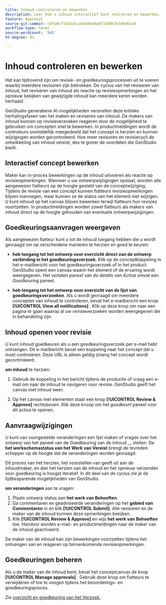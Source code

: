 ```yaml
---
title: Inhoud controleren en bewerken
description: Leer hoe u inhoud interactief kunt reviseren en bewerken.
feature: Approval
source-git-commit: c8fa0cf1633a5ca0ab94d9a0f33d9b7e7d6d61ed
workflow-type: tm+mt
source-wordcount: '545'
ht-degree: 0%

---
```



# Inhoud controleren en bewerken

Het kan tijdrovend zijn om revisie- en goedkeuringsprocessen uit te voeren waarbij meerdere revisoren zijn betrokken. De cyclus van het reviseren van inhoud, het reviseren van inhoud als reactie op revisieopmerkingen en het opnieuw bekijken van gewijzigde inhoud kan meerdere keren worden herhaald.

GenStudio generatieve AI-mogelijkheden versnellen deze kritieke herhalingsfasen van het maken en reviseren van inhoud. De makers van inhoud kunnen op revisieverzoeken reageren door de mogelijkheid te gebruiken om concepten snel te bewerken. In productmeldingen wordt de controleurs onmiddellijk meegedeeld dat het concept is herzien en kunnen wijzigingen worden gecontroleerd. Hoe meer revisoren en revisiecycli de ontwikkeling van inhoud vereist, des te groter de voordelen die GenStudio biedt.

## Interactief concept bewerken

Maker kan in-proces bewerkingen op de inhoud uitvoeren als reactie op revisieopmerkingen. Wanneer u uw ontwerpwijzigingen opslaat, worden alle aangewezen fiatteurs op de hoogte gesteld van de conceptwijziging. Tijdens de revisie van een concept kunnen fiatteurs revisieopmerkingen blijven toevoegen, maar kunnen ze de status van het element niet wijzigen. U kunt inhoud op het canvas blijven bewerken terwijl fiatteurs hun revisies voortzetten. In productmeldingen worden zowel fiatteurs als makers van inhoud direct op de hoogte gehouden van eventuele ontwerpwijzigingen.

## Goedkeuringsaanvragen weergeven

Als aangewezen fiatteur kunt u tot de inhoud toegang hebben die u wordt gevraagd om op verscheidene manieren te herzien en goed te keuren:

* **heb toegang tot het ontwerp voor overzicht direct van de ontwerp verbinding in het goedkeuringsverzoek**. Klik op de conceptkoppeling in het e-mailbericht voor het goedkeuringsverzoek of in het product. GenStudio opent een canvas waarin het element of de ervaring wordt weergegeven. Het _verlaten paneel van de details van Activa_ omvat een _Goedkeuring_ paneel.

* **heb toegang tot het ontwerp voor overzicht van de lijst van goedkeuringsverzoeken**. Als u wordt gevraagd om meerdere concepten van inhoud te controleren, bevat het e-mailbericht een knop **[!UICONTROL View all notifications]** . Klik op deze knop om naar een pagina te gaan waarop al uw revisieverzoeken worden weergegeven die in behandeling zijn.

## Inhoud openen voor revisie

U kunt inhoud goedkeuren als u een goedkeuringsverzoek per e-mail hebt ontvangen. Dit e-mailbericht bevat een koppeling naar het concept dat u moet controleren. Deze URL is alleen geldig zolang het concept wordt gecontroleerd.

**om inhoud** te herzien:

1. Gebruik de koppeling in het bericht tijdens de productie of vraag een e-mail om naar de inhoud te navigeren voor revisie. GenStudio geeft het canvas met inhoud weer.

1. Op het canvas met elementen staat een knop **[!UICONTROL Review & Approve]** rechtsboven. Klik deze knoop om het _goedkeurt_ paneel voor dit activa te openen.

## Aanvraagwijzigingen

U kunt van voorgestelde veranderingen een lijst maken of vragen over het ontwerp van het paneel van de Goedkeuring van de inhoud __ stellen. De **het werkschemastatus van het Werk van Vereist** brengt de tevreden schepper op de hoogte dat de veranderingen worden gevraagd.

Dit proces van het herzien, het voorstellen van geeft uit aan de inhoudmaker, en dan het herzien van de inhoud en het opnieuw verzenden voor goedkeuring is hoogst iteratief. In dit deel van de cyclus zie je de tijdbesparende mogelijkheden van GenStudio.

**om veranderingen** aan te vragen:

1. Plaats ontwerp status aan **het werk van Behoeften**.
1. Ga commentaren en geadviseerde veranderingen op het **gebied van Commentaren** in en klik **[!UICONTROL Submit]**. Alle revisoren en de maker van de inhoud kunnen deze opmerkingen bekijken.
1. Klik **[!UICONTROL Review & Approve]** en wijs **het werk van Behoeften** toe. Hierdoor worden e-mail- en productmeldingen naar de maker van de inhoud geactiveerd.

De maker van de inhoud kan zijn bewerkingen voortzetten tijdens het ontvangen van en reageren op binnenkomende revisieopmerkingen.

## Goedkeuringen beheren

Als u de maker van de inhoud bent, bevat het conceptcanvas de knop **[!UICONTROL Manage approvals]** . Gebruik deze knop om fiatteurs te verwijderen of toe te voegen tijdens het beoordelings- en goedkeuringsproces.

Zie [ overzicht en goedkeuring van het Verzoek ](./request-review.md).
